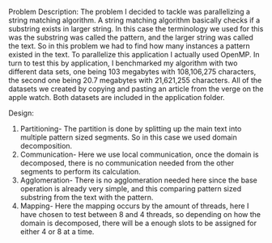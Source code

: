 Problem Description: The problem I decided to tackle was parallelizing a string matching algorithm. A string matching algorithm basically checks if a substring exists in larger string. In this case the terminology we used for this was the substring was called the pattern, and the larger string was called the text. So in this problem we had to find how many instances a pattern existed in the text. To parallelize this application I actually used OpenMP. In turn to test this by application, I benchmarked my algorithm with two different data sets, one being 103 megabytes with 108,106,275 characters, the second one being 20.7 megabytes with 21,621,255 characters. All of the datasets we created by copying and pasting an article from the verge on the apple watch. Both datasets are included in the application folder. 



Design: 
  1.	Partitioning- The partition is done by splitting up the main text into multiple pattern sized segments. So in this case we used domain decomposition. 
  2.	Communication- Here we use local communication, once the domain is decomposed, there is no communication needed from the other segments to perform its calculation.
  3.	Agglomeration- There is no agglomeration needed here since the base operation is already very simple, and this comparing pattern sized substring from the text with the pattern. 
  4.	Mapping- Here the mapping occurs by the amount of threads, here I have chosen to test between 8 and 4 threads, so depending on how the domain is decomposed, there will be a enough slots to be assigned for either 4 or 8 at a time. 

